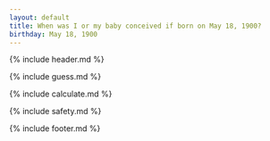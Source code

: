 ```yaml
---
layout: default
title: When was I or my baby conceived if born on May 18, 1900?
birthday: May 18, 1900
---
```


{% include header.md %}

{% include guess.md %}

{% include calculate.md %}

{% include safety.md %}

{% include footer.md %}




